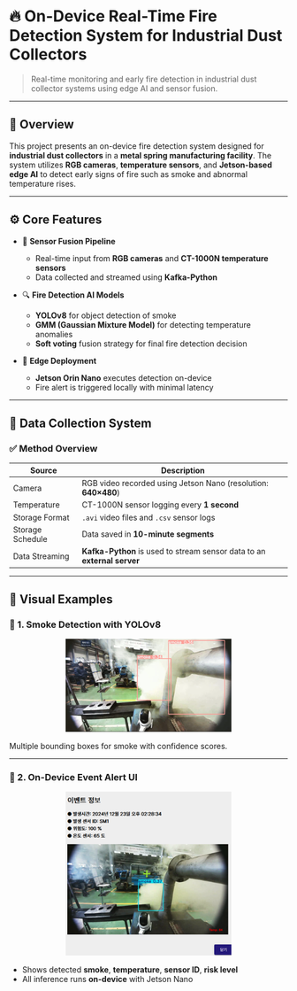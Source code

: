 
# 🔥 On-Device Real-Time Fire Detection System for Industrial Dust Collectors

> Real-time monitoring and early fire detection in industrial dust collector systems using edge AI and sensor fusion.

---

## 📖 Overview

This project presents an on-device fire detection system designed for **industrial dust collectors** in a **metal spring manufacturing facility**. The system utilizes **RGB cameras**, **temperature sensors**, and **Jetson-based edge AI** to detect early signs of fire such as smoke and abnormal temperature rises.

---

## ⚙️ Core Features

- 🔴 **Sensor Fusion Pipeline**
  - Real-time input from **RGB cameras** and **CT-1000N temperature sensors**
  - Data collected and streamed using **Kafka-Python**

- 🔍 **Fire Detection AI Models**
  - **YOLOv8** for object detection of smoke
  - **GMM (Gaussian Mixture Model)** for detecting temperature anomalies
  - **Soft voting** fusion strategy for final fire detection decision

- 🚀 **Edge Deployment**
  - **Jetson Orin Nano** executes detection on-device
  - Fire alert is triggered locally with minimal latency

---

## 🧪 Data Collection System

### ✅ Method Overview

| Source           | Description                                                                                 |
|------------------|---------------------------------------------------------------------------------------------|
| Camera           | RGB video recorded using Jetson Nano (resolution: **640×480**)                              |
| Temperature      | CT-1000N sensor logging every **1 second**                                                  |
| Storage Format   | `.avi` video files and `.csv` sensor logs                                                   |
| Storage Schedule | Data saved in **10-minute segments**                                                        |
| Data Streaming   | **Kafka-Python** is used to stream sensor data to an **external server**      |

---

## 📸 Visual Examples

### 🔹 1. Smoke Detection with YOLOv8

<p align="center">
  <img src="images/smoke_detection_1.png" width="300"/>
</p>

Multiple bounding boxes for smoke with confidence scores.

---

### 🔹 2. On-Device Event Alert UI

<p align="center">
  <img src="images/fire_event_alert.png" width="300"/>
</p>

- Shows detected **smoke**, **temperature**, **sensor ID**, **risk level**
- All inference runs **on-device** with Jetson Nano



